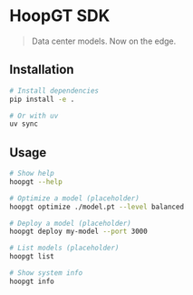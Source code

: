 # HoopGT SDK

> Data center models. Now on the edge.

## Installation

```bash
# Install dependencies
pip install -e .

# Or with uv
uv sync
```

## Usage

```bash
# Show help
hoopgt --help

# Optimize a model (placeholder)
hoopgt optimize ./model.pt --level balanced

# Deploy a model (placeholder)  
hoopgt deploy my-model --port 3000

# List models (placeholder)
hoopgt list

# Show system info
hoopgt info
```
